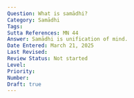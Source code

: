 ```yaml
---
Question: What is samādhi?
Category: Samādhi
Tags:
Sutta References: MN 44
Answer: Samādhi is unification of mind.
Date Entered: March 21, 2025
Last Revised:
Review Status: Not started
Level: 
Priority: 
Number: 
Draft: true
---
```


